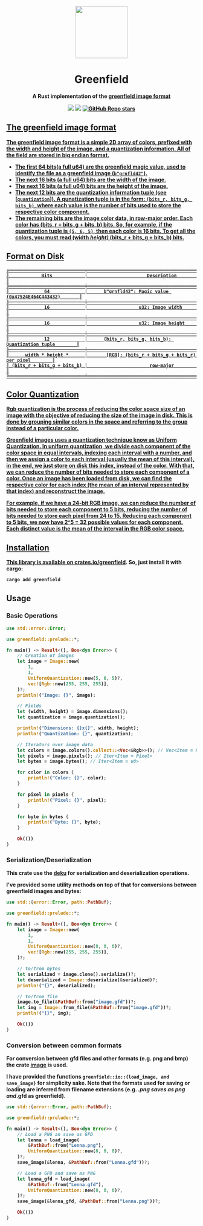 <p align="center">
    <img src=https://cdn0.iconfinder.com/data/icons/landscape-collection/383/mountain_river-512.png width=138/>
</p>

<h1 align="center">Greenfield</h1>

<p align="center"><strong>A Rust implementation of the <a href="https://github.com/Tomcat-42/greenfield-image-format">greenfield image format</a</strong></p>

<div align="center">
    <a href="https://crates.io/greenfield" target="_blank">
    <img src="https://img.shields.io/crates/v/greenfiel"></a>
    <a href="https://docs.rs/greenfield" target="_blank">
    <img src="https://img.shields.io/docsrs/greenfield"></a>
    <a href="https://github.com/Tomcat-42/greenfield" target="_blank">
    <img alt="GitHub Repo stars" src="https://img.shields.io/github/stars/Tomcat-42/greenfield?style=social">
</div>

## The greenfield image format

The greenfield image format is a simple **2D array of colors**, prefixed with
the **width** and **height** of the image, and a **quantization information**.
All of the field are stored in **big endian** format.

- The first 64 bits(a full u64) are the greenfield magic value, used to identify
  the file as a greenfield image (`b"grnfld42"`).
- The next 16 bits (a full u64) bits are the width of the image.
- The next 16 bits (a full u64) bits are the height of the image.
- The next 12 bits are the quantization information tuple (see
  \[`quantization`\]). A qunatization tuple is in the form:
  `(bits_r, bits_g, bits_b)`, where each value is the number of bits used to
  store the respective color component.
- The remaining bits are the image color data, in row-major order. Each color
  has (bits_r + bits_g + bits_b) bits. So, for example, if the quantization
  tuple is `(5, 6, 5)`, then each color is 16 bits. To get all the colors, you
  must read (width _height)_ (bits_r + bits_g + bits_b) bits.

## Format on Disk

```text
╔════════════════════════════╤══════════════════════════════════════════════════════════╗
║            Bits            │                      Description                         ║
╠════════════════════════════╪══════════════════════════════════════════════════════════╣
║             64             │      b"grnfld42": Magic value (0x47524E464C443432)       ║
╟────────────────────────────┼──────────────────────────────────────────────────────────╢
║             16             │                   u32: Image width                       ║
╟────────────────────────────┼──────────────────────────────────────────────────────────╢
║             16             │                   u32: Image height                      ║
╟────────────────────────────┼──────────────────────────────────────────────────────────╢
║             12             │      (bits_r, bits_g, bits_b): Quantization tuple        ║
╟────────────────────────────┼──────────────────────────────────────────────────────────╢
║      width * height *      │       [RGB]: (bits_r + bits_g + bits_r) per pixel        ║
║ (bits_r + bits_g + bits_b) │                       row-major                          ║
╚════════════════════════════╧══════════════════════════════════════════════════════════╝
```

## Color Quantization

Rgb quantization is the process of reducing the color space size of an image
with the objective of reducing the size of the image in disk. This is done by
grouping similar colors in the space and referring to the group instead of a
particular color.

Greenfield images uses a quantization technique know as **Uniform
Quantization**. In uniform quantization, we divide each component of the color
space in equal intervals, indexing each interval with a number, and then we
assign a color to each interval (usually the mean of this interval), in the end,
we just store on disk this index, instead of the color. With that, we can reduce
the number of bits needed to store each component of a color. Once an image has
been loaded from disk, we can find the respective color for each index (the mean
of an interval represented by that index) and reconstruct the image.

For example, if we have a 24-bit RGB image, we can reduce the number of bits
needed to store each component to 5 bits, reducing the number of bits needed to
store each pixel from 24 to 15. Reducing each component to 5 bits, we now have
2^5 = 32 possible values for each component. Each distinct value is the mean of
the interval in the RGB color space.

## Installation

This library is available on
[crates.io/greenfield](https://crates.io/greenfield). So, just install it with
cargo:

```bash
cargo add greenfield
```

## Usage

### Basic Operations

```rust
use std::error::Error;

use greenfield::prelude::*;

fn main() -> Result<(), Box<dyn Error>> {
    // Creation of images
    let image = Image::new(
        1,
        1,
        UniformQuantization::new(5, 6, 5)?,
        vec![Rgb::new(255, 255, 255)],
    )?;
    println!("Image: {}", image);

    // Fields
    let (width, height) = image.dimensions();
    let quantization = image.quantization();

    println!("Dimensions: {}x{}", width, height);
    println!("Quantization: {}", quantization);

    // Iterators over image data
    let colors = image.colors().collect::<Vec<&Rgb>>(); // Vec<Item = Rgb>
    let pixels = image.pixels(); // Iter<Item = Pixel>
    let bytes = image.bytes(); // Iter<Item = u8>

    for color in colors {
        println!("Color: {}", color);
    }

    for pixel in pixels {
        println!("Pixel: {}", pixel);
    }

    for byte in bytes {
        println!("Byte: {}", byte);
    }

    Ok(())
}
```

### Serialization/Deserialization

This crate use the [deku](https://docs.rs/deku/latest/deku/index.html) for
serialization and deserialization operations.

I've provided some utility methods on top of that for conversions between
greenfield images and bytes:

```rust
use std::{error::Error, path::PathBuf};

use greenfield::prelude::*;

fn main() -> Result<(), Box<dyn Error>> {
    let image = Image::new(
        1,
        1,
        UniformQuantization::new(8, 8, 8)?,
        vec![Rgb::new(255, 255, 255)],
    )?;

    // to/from bytes
    let serialized = image.clone().serialize()?;
    let deserialized = Image::deserialize(&serialized)?;
    println!("{}", deserialized);

    // to/from file
    image.to_file(&PathBuf::from("image.gfd"))?;
    let img = Image::from_file(&PathBuf::from("image.gfd"))?;
    println!("{}", img);

    Ok(())
}
```

### Conversion between common formats

For conversion between gfd files and other formats (e.g. png and bmp) the crate
[image](https://docs.rs/image) is used.

I have provided the functions `greenfield::io::{load_image, and save_image}` for
simplicity sake. Note that the formats used for saving or loading are inferred
from filename extensions (e.g. _.png saves as png and_.gfd as greenfield).

```rust
use std::{error::Error, path::PathBuf};

use greenfield::prelude::*;

fn main() -> Result<(), Box<dyn Error>> {
    // Load a PNG an save as GFD
    let lenna = load_image(
        &PathBuf::from("Lenna.png"),
        UniformQuantization::new(8, 8, 8)?,
    )?;
    save_image(&lenna, &PathBuf::from("Lenna.gfd"))?;

    // Load a GFD and save as PNG
    let lenna_gfd = load_image(
        &PathBuf::from("Lenna.gfd"),
        UniformQuantization::new(8, 8, 8)?,
    )?;
    save_image(&lenna_gfd, &PathBuf::from("Lenna.png"))?;

    Ok(())
}
```
